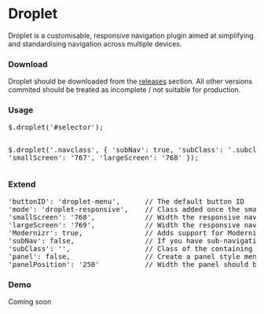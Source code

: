 Droplet
=======

Droplet is a customisable, responsive navigation plugin aimed at simplifying and standardising navigation across multiple devices.

<h3>Download</h3>

Droplet should be downloaded from the <a href="https://github.com/invmatt/Droplet/releases">releases</a> section. All other versions commited should be treated as incomplete / not suitable for production.

<h3>Usage</h3>
<pre>$.droplet('#selector');

$.droplet('.navclass', {
	'subNav': true,
	'subClass': '.subclass',
	'smallScreen': '767',
	'largeScreen': '768'
});</pre>

<h3>Extend</h3>

<pre>
'buttonID': 'droplet-menu',      // The default button ID
'mode': 'droplet-responsive',    // Class added once the smaller breakpoint has been reached
'smallScreen': '768',            // Width the responsive nav should begin
'largeScreen': '769',            // Width the responsive nav should end
'Modernizr': true,               // Adds support for Modernizr Media Queries (recommended)
'subNav': false,                 // If you have sub-navigation set this to true
'subClass': '',                  // Class of the containing sub navigation UL
'panel': false,                  // Create a panel style menu
'panelPosition': '250'           // Width the panel should be (if panel is true)
</pre>

<h3>Demo</h3>

<p>Coming soon</p>
